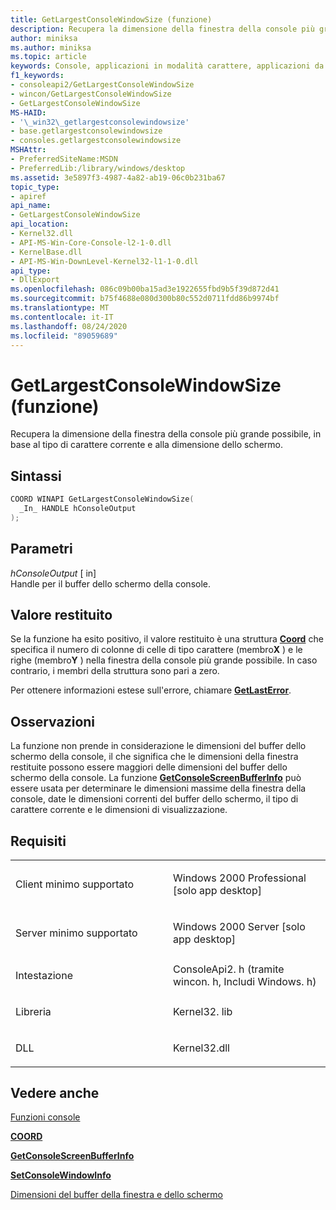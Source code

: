 ```yaml
---
title: GetLargestConsoleWindowSize (funzione)
description: Recupera la dimensione della finestra della console più grande possibile, in base al tipo di carattere corrente e alla dimensione dello schermo.
author: miniksa
ms.author: miniksa
ms.topic: article
keywords: Console, applicazioni in modalità carattere, applicazioni da riga di comando, applicazioni Terminal, API console
f1_keywords:
- consoleapi2/GetLargestConsoleWindowSize
- wincon/GetLargestConsoleWindowSize
- GetLargestConsoleWindowSize
MS-HAID:
- '\_win32\_getlargestconsolewindowsize'
- base.getlargestconsolewindowsize
- consoles.getlargestconsolewindowsize
MSHAttr:
- PreferredSiteName:MSDN
- PreferredLib:/library/windows/desktop
ms.assetid: 3e5897f3-4987-4a82-ab19-06c0b231ba67
topic_type:
- apiref
api_name:
- GetLargestConsoleWindowSize
api_location:
- Kernel32.dll
- API-MS-Win-Core-Console-l2-1-0.dll
- KernelBase.dll
- API-MS-Win-DownLevel-Kernel32-l1-1-0.dll
api_type:
- DllExport
ms.openlocfilehash: 086c09b00ba15ad3e1922655fbd9b5f39d872d41
ms.sourcegitcommit: b75f4688e080d300b80c552d0711fdd86b9974bf
ms.translationtype: MT
ms.contentlocale: it-IT
ms.lasthandoff: 08/24/2020
ms.locfileid: "89059689"
---
```

# <a name="getlargestconsolewindowsize-function"></a>GetLargestConsoleWindowSize (funzione)


Recupera la dimensione della finestra della console più grande possibile, in base al tipo di carattere corrente e alla dimensione dello schermo.

<a name="syntax"></a>Sintassi
------

```C
COORD WINAPI GetLargestConsoleWindowSize(
  _In_ HANDLE hConsoleOutput
);
```

<a name="parameters"></a>Parametri
----------

*hConsoleOutput* \[ in\]  
Handle per il buffer dello schermo della console.

<a name="return-value"></a>Valore restituito
------------

Se la funzione ha esito positivo, il valore restituito è una struttura [**Coord**](coord-str.md) che specifica il numero di colonne di celle di tipo carattere (membro**X** ) e le righe (membro**Y** ) nella finestra della console più grande possibile. In caso contrario, i membri della struttura sono pari a zero.

Per ottenere informazioni estese sull'errore, chiamare [**GetLastError**](https://msdn.microsoft.com/library/windows/desktop/ms679360).

<a name="remarks"></a>Osservazioni
-------

La funzione non prende in considerazione le dimensioni del buffer dello schermo della console, il che significa che le dimensioni della finestra restituite possono essere maggiori delle dimensioni del buffer dello schermo della console. La funzione [**GetConsoleScreenBufferInfo**](getconsolescreenbufferinfo.md) può essere usata per determinare le dimensioni massime della finestra della console, date le dimensioni correnti del buffer dello schermo, il tipo di carattere corrente e le dimensioni di visualizzazione.

<a name="requirements"></a>Requisiti
------------

<table>
<colgroup>
<col width="50%" />
<col width="50%" />
</colgroup>
<tbody>
<tr class="odd">
<td><p>Client minimo supportato</p></td>
<td><p>Windows 2000 Professional [solo app desktop]</p></td>
</tr>
<tr class="even">
<td><p>Server minimo supportato</p></td>
<td><p>Windows 2000 Server [solo app desktop]</p></td>
</tr>
<tr class="odd">
<td><p>Intestazione</p></td>
<td>ConsoleApi2. h (tramite wincon. h, Includi Windows. h)</td>
</tr>
<tr class="even">
<td><p>Libreria</p></td>
<td>Kernel32. lib</td>
</tr>
<tr class="odd">
<td><p>DLL</p></td>
<td>Kernel32.dll</td>
</tr>
<tr class="even">
</tr>
<tr class="odd">
</tr>
<tr class="even">
</tr>
</tbody>
</table>

## <a name="span-idsee_alsospansee-also"></a><span id="see_also"></span>Vedere anche


[Funzioni console](console-functions.md)

[**COORD**](coord-str.md)

[**GetConsoleScreenBufferInfo**](getconsolescreenbufferinfo.md)

[**SetConsoleWindowInfo**](setconsolewindowinfo.md)

[Dimensioni del buffer della finestra e dello schermo](window-and-screen-buffer-size.md)

 

 




